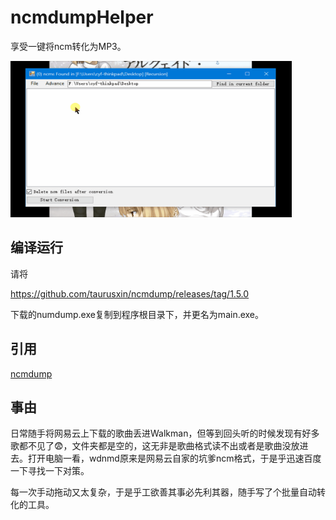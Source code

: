 # ncmdumpHelper

享受一键将ncm转化为MP3。

<img src="1.gif" width="450" height="250"/>

## 编译运行

请将

https://github.com/taurusxin/ncmdump/releases/tag/1.5.0

下载的numdump.exe复制到程序根目录下，并更名为main.exe。


## 引用

[ncmdump](https://github.com/taurusxin/ncmdump)

## 事由

  日常随手将网易云上下载的歌曲丢进Walkman，但等到回头听的时候发现有好多歌都不见了😨，文件夹都是空的，这无非是歌曲格式读不出或者是歌曲没放进去。打开电脑一看，wdnmd原来是网易云自家的坑爹ncm格式，于是乎迅速百度一下寻找一下对策。

  每一次手动拖动又太复杂，于是乎工欲善其事必先利其器，随手写了个批量自动转化的工具。

